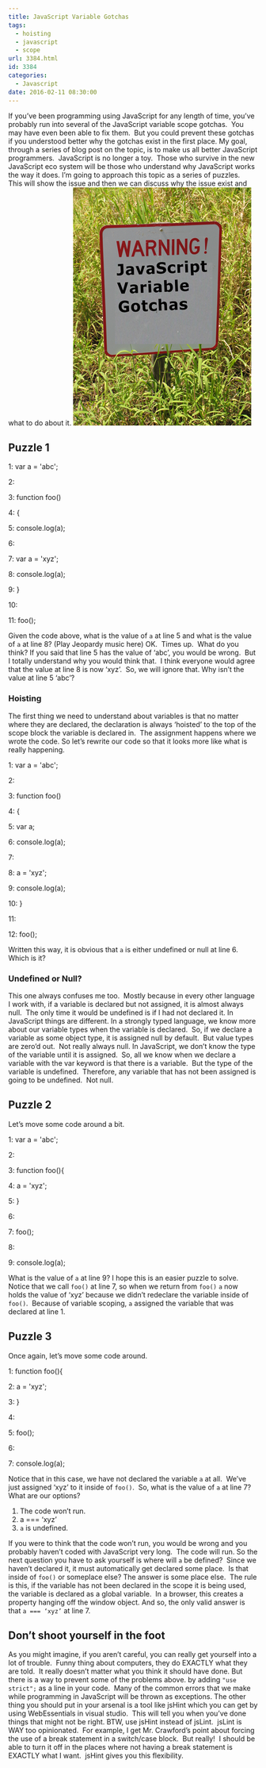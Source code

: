 ```yaml
---
title: JavaScript Variable Gotchas
tags:
  - hoisting
  - javascript
  - scope
url: 3384.html
id: 3384
categories:
  - Javascript
date: 2016-02-11 08:30:00
---
```


If you’ve been programming using JavaScript for any length of time, you’ve probably run into several of the JavaScript variable scope gotchas.  You may have even been able to fix them.  But you could prevent these gotchas if you understood better why the gotchas exist in the first place. My goal, through a series of blog post on the topic, is to make us all better JavaScript programmers.  JavaScript is no longer a toy.  Those who survive in the new JavaScript eco system will be those who understand why JavaScript works the way it does. I’m going to approach this topic as a series of puzzles.  This will show the issue and then we can discuss why the issue exist and what to do about it. ![JavaScript Variable Gotchas](/uploads/2016/02/image.png "image") 

Puzzle 1
--------

 1: var a = 'abc';

 2: 

 3: function foo()

 4: {

 5:    console.log(a);

 6: 

 7:    var a = 'xyz';

 8:    console.log(a);

 9: }

 10: 

 11: foo();

Given the code above, what is the value of `a` at line 5 and what is the value of `a` at line 8? (Play Jeopardy music here) OK.  Times up.  What do you think? If you said that line 5 has the value of ‘abc’, you would be wrong.  But I totally understand why you would think that.  I think everyone would agree that the value at line 8 is now ‘xyz’.  So, we will ignore that. Why isn’t the value at line 5 ‘abc’?

### Hoisting

The first thing we need to understand about variables is that no matter where they are declared, the declaration is always ‘hoisted’ to the top of the scope block the variable is declared in.  The assignment happens where we wrote the code. So let’s rewrite our code so that it looks more like what is really happening.

 1: var a = 'abc';

 2: 

 3: function foo()

 4: {

 5:    var a;

 6:    console.log(a);

 7: 

 8:    a = 'xyz';

 9:    console.log(a);

 10: }

 11: 

 12: foo();

Written this way, it is obvious that `a` is either undefined or null at line 6.  Which is it?

### Undefined or Null?

This one always confuses me too.  Mostly because in every other language I work with, if a variable is declared but not assigned, it is almost always null.  The only time it would be undefined is if I had not declared it. In JavaScript things are different. In a strongly typed language, we know more about our variable types when the variable is declared.  So, if we declare a variable as some object type, it is assigned null by default.  But value types are zero’d out.  Not really always null. In JavaScript, we don’t know the type of the variable until it is assigned.  So, all we know when we declare a variable with the var keyword is that there is a variable.  But the type of the variable is undefined.  Therefore, any variable that has not been assigned is going to be undefined.  Not null.

Puzzle 2
--------

Let’s move some code around a bit.

 1: var a = 'abc';

 2: 

 3: function foo(){

 4:    a = 'xyz';

 5: }

 6: 

 7: foo();

 8: 

 9: console.log(a);

What is the value of `a` at line 9? I hope this is an easier puzzle to solve.  Notice that we call `foo()` at line 7, so when we return from `foo()` `a` now holds the value of ‘xyz’ because we didn’t redeclare the variable inside of `foo()`.  Because of variable scoping, `a` assigned the variable that was declared at line 1.

Puzzle 3
--------

Once again, let’s move some code around.

 1: function foo(){

 2:    a = 'xyz';

 3: }

 4: 

 5: foo();

 6: 

 7: console.log(a);

Notice that in this case, we have not declared the variable `a` at all.  We’ve just assigned ‘xyz’ to it inside of `foo()`.  So, what is the value of `a` at line 7? What are our options?

1.  The code won’t run.
2.  a === ‘xyz’
3.  `a` is undefined.

If you were to think that the code won’t run, you would be wrong and you probably haven’t coded with JavaScript very long.  The code will run. So the next question you have to ask yourself is where will `a` be defined?  Since we haven’t declared it, it must automatically get declared some place.  Is that inside of `foo()` or someplace else? The answer is some place else.  The rule is this, if the variable has not been declared in the scope it is being used, the variable is declared as a global variable.  In a browser, this creates a property hanging off the window object. And so, the only valid answer is that `a === ‘xyz’` at line 7.

Don’t shoot yourself in the foot
--------------------------------

As you might imagine, if you aren’t careful, you can really get yourself into a lot of trouble.  Funny thing about computers, they do EXACTLY what they are told.  It really doesn’t matter what you think it should have done. But there is a way to prevent some of the problems above. by adding `"use strict";` as a line in your code.  Many of the common errors that we make while programming in JavaScript will be thrown as exceptions. The other thing you should put in your arsenal is a tool like jsHint which you can get by using WebEssentials in visual studio.  This will tell you when you’ve done things that might not be right. BTW, use jsHint instead of jsLint.  jsLint is WAY too opinionated.  For example, I get Mr. Crawford’s point about forcing the use of a break statement in a switch/case block.  But really!  I should be able to turn it off in the places where not having a break statement is EXACTLY what I want.  jsHint gives you this flexibility.
